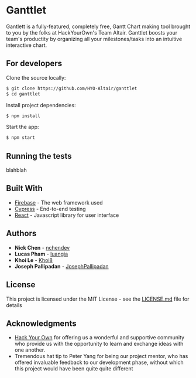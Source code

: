 # Ganttlet

Gantlett is a fully-featured, completely free, Gantt Chart making tool brought to you by the folks at HackYourOwn's Team Altair. Ganttlet boosts your team's productity by organizing all your milestones/tasks into an intuitive interactive chart.

## For developers

Clone the source locally:

```sh
$ git clone https://github.com/HYO-Altair/ganttlet
$ cd ganttlet
```

Install project dependencies:

```sh
$ npm install
```
Start the app:

```sh
$ npm start
```

## Running the tests

blahblah


## Built With

* [Firebase](https://firebase.google.com/) - The web framework used
* [Cypress](https://www.cypress.io/) - End-to-end testing
* [React](https://reactjs.org/) - Javascript library for user interface


## Authors

* **Nick Chen** - [nchendev](https://github.com/nchendev)
* **Lucas Pham** - [luangia](https://github.com/luangia)
* **Khoi Le** - [Khoi8](https://github.com/Khoi8)
* **Joseph Pallipadan** - [JosephPallipadan](https://github.com/JosephPallipadan)


## License

This project is licensed under the MIT License - see the [LICENSE.md](LICENSE.md) file for details

## Acknowledgments
* [Hack Your Own](https://hackyourown.org/) for offering us a wonderful and supportive community who provide us with the opportunity to learn and exchange ideas with one another.
* Tremendous hat tip to Peter Yang for being our project mentor, who has offered invaluable feedback to our development phase, without which this project would have been quite quite different
